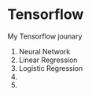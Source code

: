 # Tensorflow

My Tensorflow jounary
  1. Neural Network
  2. Linear Regression
  3. Logistic Regression
  4. 
  5. 

